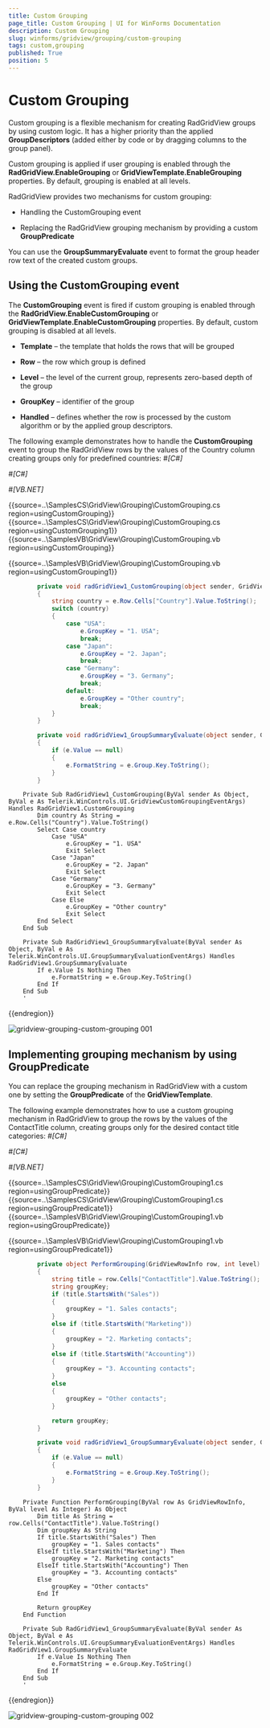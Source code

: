 ```yaml
---
title: Custom Grouping
page_title: Custom Grouping | UI for WinForms Documentation
description: Custom Grouping
slug: winforms/gridview/grouping/custom-grouping
tags: custom,grouping
published: True
position: 5
---
```


# Custom Grouping



Custom grouping is a flexible mechanism for creating RadGridView groups by using  custom logic. It has a higher priority than the applied
        __GroupDescriptors__ (added either by code or by dragging columns to the group panel).
      

Custom grouping is applied if user grouping is enabled through the __RadGridView.EnableGrouping__ or
        __GridViewTemplate.EnableGrouping__ properties. By default, grouping is enabled at all levels.
      

RadGridView provides two mechanisms for custom grouping:
      

* Handling the CustomGrouping event

* Replacing the RadGridView grouping mechanism by providing a custom __GroupPredicate__

You can use the __GroupSummaryEvaluate__ event to format the group header row text of the created custom groups.
      

## Using the CustomGrouping event

The __CustomGrouping__ event is fired if custom grouping is enabled through the
          __RadGridView.EnableCustomGrouping__ or __GridViewTemplate.EnableCustomGrouping__ properties.
          By default, custom grouping is disabled at all levels.
        

* __Template__ – the template that holds the rows that will be grouped
            

* __Row__ – the row which group is defined
            

* __Level__ – the level of the current group, represents zero-based depth of the group
            

* __GroupKey__ – identifier of the group
            

* __Handled__ – defines whether the row is processed by the custom algorithm or by the applied group descriptors.
            

The following example demonstrates how to handle the __CustomGrouping__ event to group the RadGridView rows
          by the values of the Country column creating groups only for predefined countries:
        #_[C#]_

	

#_[C#]_

	

#_[VB.NET]_

	



{{source=..\SamplesCS\GridView\Grouping\CustomGrouping.cs region=usingCustomGrouping}} 
{{source=..\SamplesCS\GridView\Grouping\CustomGrouping.cs region=usingCustomGrouping1}} 
{{source=..\SamplesVB\GridView\Grouping\CustomGrouping.vb region=usingCustomGrouping}} 

{{source=..\SamplesVB\GridView\Grouping\CustomGrouping.vb region=usingCustomGrouping1}} 

````C#
        private void radGridView1_CustomGrouping(object sender, GridViewCustomGroupingEventArgs e)
        {
            string country = e.Row.Cells["Country"].Value.ToString();
            switch (country)
            {
                case "USA":
                    e.GroupKey = "1. USA";
                    break;
                case "Japan":
                    e.GroupKey = "2. Japan";
                    break;
                case "Germany":
                    e.GroupKey = "3. Germany";
                    break;
                default:
                    e.GroupKey = "Other country";
                    break;
            }
        }

        private void radGridView1_GroupSummaryEvaluate(object sender, GroupSummaryEvaluationEventArgs e)
        {
            if (e.Value == null)
            {
                e.FormatString = e.Group.Key.ToString();
            }
        }
````
````VB.NET
    Private Sub RadGridView1_CustomGrouping(ByVal sender As Object, ByVal e As Telerik.WinControls.UI.GridViewCustomGroupingEventArgs) Handles RadGridView1.CustomGrouping
        Dim country As String = e.Row.Cells("Country").Value.ToString()
        Select Case country
            Case "USA"
                e.GroupKey = "1. USA"
                Exit Select
            Case "Japan"
                e.GroupKey = "2. Japan"
                Exit Select
            Case "Germany"
                e.GroupKey = "3. Germany"
                Exit Select
            Case Else
                e.GroupKey = "Other country"
                Exit Select
        End Select
    End Sub

    Private Sub RadGridView1_GroupSummaryEvaluate(ByVal sender As Object, ByVal e As Telerik.WinControls.UI.GroupSummaryEvaluationEventArgs) Handles RadGridView1.GroupSummaryEvaluate
        If e.Value Is Nothing Then
            e.FormatString = e.Group.Key.ToString()
        End If
    End Sub
    '
````

{{endregion}} 


![gridview-grouping-custom-grouping 001](images/gridview-grouping-custom-grouping001.png)

## Implementing grouping mechanism by using GroupPredicate

You can replace the grouping mechanism in RadGridView with a custom one by setting the __GroupPredicate__ of the
          __GridViewTemplate__.
        

The following example demonstrates how to use a custom grouping mechanism in RadGridView to group the rows by the values of the
          ContactTitle column, creating groups only for the desired contact title categories:
        #_[C#]_

	

#_[C#]_

	

#_[VB.NET]_

	



{{source=..\SamplesCS\GridView\Grouping\CustomGrouping1.cs region=usingGroupPredicate}} 
{{source=..\SamplesCS\GridView\Grouping\CustomGrouping1.cs region=usingGroupPredicate1}} 
{{source=..\SamplesVB\GridView\Grouping\CustomGrouping1.vb region=usingGroupPredicate}} 

{{source=..\SamplesVB\GridView\Grouping\CustomGrouping1.vb region=usingGroupPredicate1}} 

````C#
        private object PerformGrouping(GridViewRowInfo row, int level)
        {
            string title = row.Cells["ContactTitle"].Value.ToString();
            string groupKey;
            if (title.StartsWith("Sales"))
            {
                groupKey = "1. Sales contacts";
            }
            else if (title.StartsWith("Marketing"))
            {
                groupKey = "2. Marketing contacts";
            }
            else if (title.StartsWith("Accounting"))
            {
                groupKey = "3. Accounting contacts";
            }
            else
            {
                groupKey = "Other contacts";
            }

            return groupKey;
        }

        private void radGridView1_GroupSummaryEvaluate(object sender, GroupSummaryEvaluationEventArgs e)
        {
            if (e.Value == null)
            {
                e.FormatString = e.Group.Key.ToString();
            }
        }
````
````VB.NET
    Private Function PerformGrouping(ByVal row As GridViewRowInfo, ByVal level As Integer) As Object
        Dim title As String = row.Cells("ContactTitle").Value.ToString()
        Dim groupKey As String
        If title.StartsWith("Sales") Then
            groupKey = "1. Sales contacts"
        ElseIf title.StartsWith("Marketing") Then
            groupKey = "2. Marketing contacts"
        ElseIf title.StartsWith("Accounting") Then
            groupKey = "3. Accounting contacts"
        Else
            groupKey = "Other contacts"
        End If

        Return groupKey
    End Function

    Private Sub RadGridView1_GroupSummaryEvaluate(ByVal sender As Object, ByVal e As Telerik.WinControls.UI.GroupSummaryEvaluationEventArgs) Handles RadGridView1.GroupSummaryEvaluate
        If e.Value Is Nothing Then
            e.FormatString = e.Group.Key.ToString()
        End If
    End Sub
    '
````

{{endregion}} 


![gridview-grouping-custom-grouping 002](images/gridview-grouping-custom-grouping002.png)
